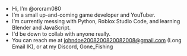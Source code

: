- Hi, I’m @orcram080
- I’m a small up-and-coming game developer and YouTuber.
- I’m currently messing with Python, Roblox Studio Code, and learning Blender and JavaScript.
- I'd be down to collab with anyone really.
- You can reach me at johndoe2008200820082008@gmail.com (Long Email IK), or at my Discord, Gone_Fishing

